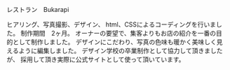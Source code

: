 レストラン　Bukarapi

ヒアリング、写真撮影、デザイン、
html、CSSによるコーディングを行いました。
制作期間　2ヶ月。
オーナーの要望で、集客よりもお店の紹介を一番の目的として制作しました。
デザインにこだわり、写真の色味も暖かく美味しく見えるように編集しました。
デザイン学校の卒業制作として協力して頂きましたが、
採用して頂き実際に公式サイトとして使って頂いています。
